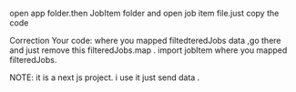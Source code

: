 open app folder.then JobItem folder and open job item file.just copy the code

Correction Your code:
where you mapped filtedteredJobs data ,go there and just remove this filteredJobs.map .
import jobItem where you mapped filteredJobs.

NOTE: it is a next js project. i use it just send data .
